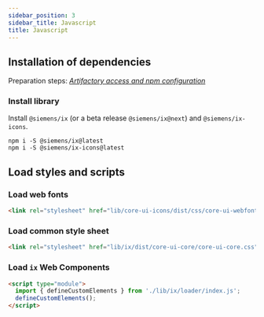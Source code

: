 ```yaml
---
sidebar_position: 3
sidebar_title: Javascript
title: Javascript
---
```


## Installation of dependencies

Preparation steps: _[Artifactory access and npm configuration](./artifactory.md)_

### Install library

Install `@siemens/ix` (or a beta release `@siemens/ix@next`) and `@siemens/ix-icons`.

```
npm i -S @siemens/ix@latest
npm i -S @siemens/ix-icons@latest
```

## Load styles and scripts

### Load web fonts

```html
<link rel="stylesheet" href="lib/core-ui-icons/dist/css/core-ui-webfont.css" />
```

### Load common style sheet

```html
<link rel="stylesheet" href="lib/ix/dist/core-ui-core/core-ui-core.css" />
```

### Load `ix` Web Components

```html
<script type="module">
  import { defineCustomElements } from './lib/ix/loader/index.js';
  defineCustomElements();
</script>
```
